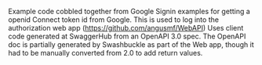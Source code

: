 Example code cobbled together from Google Signin examples for getting a openid Connect token id from Google.
This is used to log into the authorization web app (https://github.com/angusmf/WebAPI)
Uses client code generated at SwaggerHub from an OpenAPI 3.0 spec.
The OpenAPI doc is partially generated by Swashbuckle as part of the Web app, though it had to be manually converted from 2.0 to add return values.
